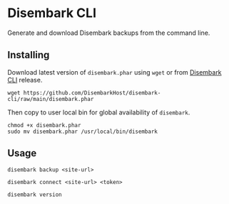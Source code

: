 # Disembark CLI

Generate and download Disembark backups from the command line.

## Installing

Download latest version of `disembark.phar` using `wget` or from [Disembark CLI](https://github.com/DisembarkHost/disembark-cli/releases) release.
```
wget https://github.com/DisembarkHost/disembark-cli/raw/main/disembark.phar
```
Then copy to user local bin for global availability of `disembark`.

```
chmod +x disembark.phar
sudo mv disembark.phar /usr/local/bin/disembark
```

## Usage

```
disembark backup <site-url>
```
```
disembark connect <site-url> <token>
```

```
disembark version
```